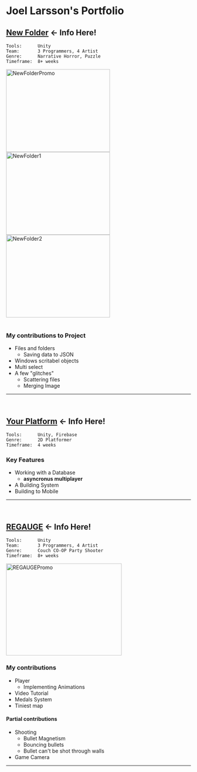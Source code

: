 # Joel Larsson's Portfolio

## [New Folder](New%20Folder) ← Info Here!
```
Tools:      Unity
Team:       3 Programmers, 4 Artist
Genre:      Narrative Horror, Puzzle
Timeframe:  8+ weeks
```

<table>
  <tr>
      <img width="283" height="225" alt="NewFolderPromo" src="https://github.com/user-attachments/assets/e82c16d4-e5d4-4f31-8f12-0284de3d3a09" /> 
      <img width="283" height="225" alt="NewFolder1" src="https://github.com/user-attachments/assets/3ddd8ec5-786c-45d1-a08e-f5b82e41b32f" />
      <img width="283" height="225" alt="NewFolder2" src="https://github.com/user-attachments/assets/fe74909b-9cbe-4377-a301-67b264f2a7b1" />
  </tr>
</table>

### My contributions to Project
- Files and folders
  - Saving data to JSON
- Windows scritabel objects
- Multi select
- A few "glitches"
  - Scattering files
  - Merging Image

---
<br/>



## [Your Platform](Your%20Platform) ← Info Here!
```
Tools:      Unity, Firebase
Genre:      2D Platformer
Timeframe:  4 weeks
```
### Key Features
- Working with a Database
  - __asyncronus multiplayer__
- A Building System
- Building to Mobile
--- 
<br/>


## [REGAUGE](REGAUGE) ← Info Here!
```
Tools:      Unity
Team:       3 Programmers, 4 Artist
Genre:      Couch CO-OP Party Shooter
Timeframe:  8+ weeks
```
<img width="315" height="250" alt="REGAUGEPromo" src="https://github.com/user-attachments/assets/ab932493-7450-47e5-9689-0b76d2d2174d" />

### My contributions 
- Player
  - Implementing Animations
- Video Tutorial
- Medals System
- Tiniest map

#### Partial contributions
- Shooting
   - Bullet Magnetism
   - Bouncing bullets
   - Bullet can't be shot through walls
- Game Camera

--- 

